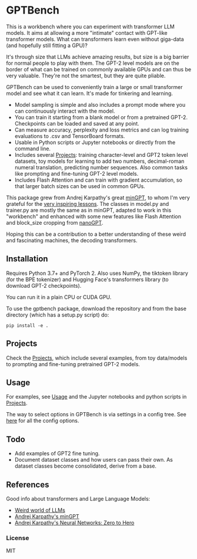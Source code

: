 # GPTBench

This is a workbench where you can experiment with transformer LLM models. It aims at allowing a more "intimate" contact with GPT-like transformer models. What can transformers learn even without giga-data (and hopefully still fitting a GPU)?

It's through size that LLMs achieve amazing results, but size is a big barrier for normal people to play with them. The GPT-2 level models are on the border of what can be trained on commonly available GPUs and can thus be very valuable. They're not the smartest, but they are quite pliable.

GPTBench can be used to conveniently train a large or small transformer model and see what it can learn. It's made for tinkering and learning.

- Model sampling is simple and also includes a prompt mode where you can continuously interact with the model. 
- You can train it starting from a blank model or from a pretrained GPT-2. Checkpoints can be loaded and saved at any point.
- Can measure accuracy, perplexity and loss metrics and can log training evaluations to .csv and TensorBoard formats.
- Usable in Python scripts or Jupyter notebooks or directly from the command line.
- Includes several [Projects](projects/readme.md): training character-level and GPT2 token level datasets, toy models for learning to add two numbers, decimal-roman numeral translation, predicting number sequences. Also common tasks like prompting and fine-tuning GPT-2 level models.
- Includes Flash Attention and can train with gradient accumulation, so that larger batch sizes can be used in common GPUs.

This package grew from Andrej Karpathy's great [minGPT](https://github.com/karpathy/minGPT), to whom I'm very grateful for the [very inspiring lessons](https://www.youtube.com/watch?v=VMj-3S1tku0&list=PLAqhIrjkxbuWI23v9cThsA9GvCAUhRvKZ). The classes in model.py and trainer.py are mostly the same as in minGPT, adapted to work in this "workbench" and enhanced with some new features like Flash Attention and block_size cropping from [nanoGPT](https://github.com/karpathy/nanoGPT).

Hoping this can be a contribution to a better understanding of these weird and fascinating machines, the decoding transformers.


## Installation

Requires Python 3.7+ and PyTorch 2. Also uses NumPy, the tiktoken library (for the BPE tokenizer) and Hugging Face's transformers library (to download GPT-2 checkpoints).

You can run it in a plain CPU or CUDA GPU.

To use the gptbench package, download the repository and from the base directory (which has a setup.py script) do:

```
pip install -e .
```


## Projects

Check the [Projects](projects/readme.md), which include several examples, from toy data/models to prompting and fine-tuning pretrained GPT-2 models.



## Usage

For examples, see [Usage](usage.md) and the Jupyter notebooks and python scripts in [Projects](projects/readme.md).

The way to select options in GPTBench is via settings in a config tree. See [here](config.md) for all the config options.



## Todo

- Add examples of GPT2 fine tuning.
- Document dataset classes and how users can pass their own. As dataset classes become consolidated, derive from a base.



## References

Good info about transformers and Large Language Models:

- [Weird world of LLMs](https://simonwillison.net/2023/Aug/3/weird-world-of-llms/)
- [Andrej Karpathy's minGPT](https://github.com/karpathy/minGPT)
- [Andrej Karpathy's Neural Networks: Zero to Hero](https://www.youtube.com/watch?v=VMj-3S1tku0&list=PLAqhIrjkxbuWI23v9cThsA9GvCAUhRvKZ)



### License
MIT
